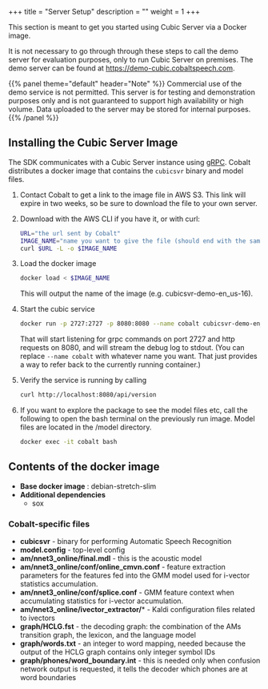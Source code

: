 +++
title = "Server Setup"
description = ""
weight = 1
+++

This section is meant to get you started using Cubic Server via a Docker image.

It is not necessary to go through through these steps to call the demo server for evaluation purposes, only to run Cubic Server on premises.  The demo server can be found at https://demo-cubic.cobaltspeech.com.

{{% panel theme="default" header="Note" %}}
Commercial use of the demo service is not permitted. This server is for testing and demonstration purposes only and is not guaranteed to support high availability or high volume. Data uploaded to the server may be stored for internal purposes.
{{% /panel %}}

## Installing the Cubic Server Image

The SDK communicates with a Cubic Server instance using [gRPC](https://grpc.io).  Cobalt distributes a docker image that contains the `cubicsvr` binary and model files.

<!--more-->

1. Contact Cobalt to get a link to the image file in AWS S3.  This link will expire in two weeks, so be sure to download the file to your own server.

2. Download with the AWS CLI if you have it, or with curl:

    ```bash
    URL="the url sent by Cobalt"
    IMAGE_NAME="name you want to give the file (should end with the same extension as the url, usually bz2)"
    curl $URL -L -o $IMAGE_NAME
    ```

3. Load the docker image

    ```bash
    docker load < $IMAGE_NAME
    ```

    This will output the name of the image (e.g. cubicsvr-demo-en_us-16).

4. Start the cubic service

    ```bash
    docker run -p 2727:2727 -p 8080:8080 --name cobalt cubicsvr-demo-en_us-16
    ```

    That will start listening for grpc commands on port 2727 and http requests on 8080, and will stream the debug log to stdout.  (You can replace `--name cobalt` with whatever name you want.  That just provides a way to refer back to the currently running container.)

5. Verify the service is running by calling

    ```bash
    curl http://localhost:8080/api/version
    ```

6. If you want to explore the package to see the model files etc, call the following to open the bash terminal on the previously run image.  Model files are located in the /model directory.

    ```bash
    docker exec -it cobalt bash
    ```

## Contents of the docker image

- **Base docker image** : debian-stretch-slim
- **Additional dependencies**
  - sox

### Cobalt-specific files

- **cubicsvr** - binary for performing Automatic Speech Recognition
- **model.config** - top-level config
- **am/nnet3_online/final.mdl** - this is the acoustic model
- **am/nnet3_online/conf/online_cmvn.conf** - feature extraction parameters for the features fed into the GMM model used for i-vector statistics accumulation.
- **am/nnet3_online/conf/splice.conf** - GMM feature context when accumulating statistics for i-vector accumulation. 
- **am/nnet3_online/ivector_extractor/*** - Kaldi configuration files related to ivectors  
- **graph/HCLG.fst** - the decoding graph: the combination of the AMs transition graph, the lexicon, and the language model
- **graph/words.txt** - an integer to word mapping, needed because the output of the HCLG graph contains only integer symbol IDs
- **graph/phones/word_boundary.int** - this is needed only when confusion network output is requested, it tells the decoder which phones are at word boundaries
